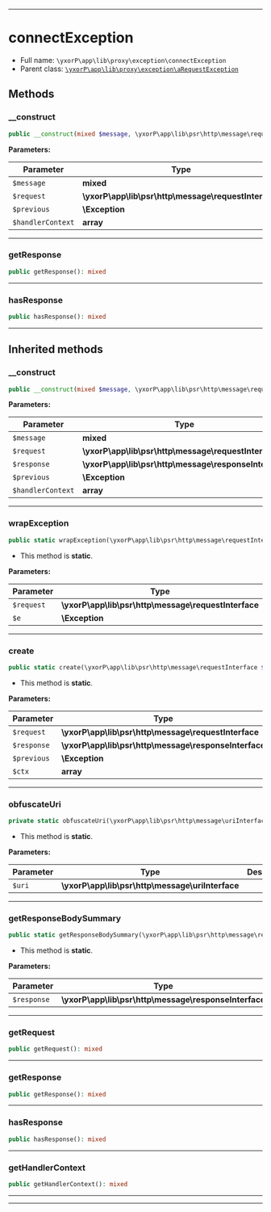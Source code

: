 ***

# connectException

* Full name: `\yxorP\app\lib\proxy\exception\connectException`
* Parent class: [`\yxorP\app\lib\proxy\exception\aRequestException`](./aRequestException.md)

## Methods

### __construct

```php
public __construct(mixed $message, \yxorP\app\lib\psr\http\message\requestInterface $request, \Exception $previous = null, array $handlerContext = []): mixed
```

**Parameters:**

| Parameter | Type | Description |
|-----------|------|-------------|
| `$message` | **mixed** |  |
| `$request` | **\yxorP\app\lib\psr\http\message\requestInterface** |  |
| `$previous` | **\Exception** |  |
| `$handlerContext` | **array** |  |

***

### getResponse

```php
public getResponse(): mixed
```

***

### hasResponse

```php
public hasResponse(): mixed
```

***

## Inherited methods

### __construct

```php
public __construct(mixed $message, \yxorP\app\lib\psr\http\message\requestInterface $request, \yxorP\app\lib\psr\http\message\responseInterface $response = null, \Exception $previous = null, array $handlerContext = []): mixed
```

**Parameters:**

| Parameter | Type | Description |
|-----------|------|-------------|
| `$message` | **mixed** |  |
| `$request` | **\yxorP\app\lib\psr\http\message\requestInterface** |  |
| `$response` | **\yxorP\app\lib\psr\http\message\responseInterface** |  |
| `$previous` | **\Exception** |  |
| `$handlerContext` | **array** |  |

***

### wrapException

```php
public static wrapException(\yxorP\app\lib\psr\http\message\requestInterface $request, \Exception $e): mixed
```

* This method is **static**.

**Parameters:**

| Parameter | Type | Description |
|-----------|------|-------------|
| `$request` | **\yxorP\app\lib\psr\http\message\requestInterface** |  |
| `$e` | **\Exception** |  |

***

### create

```php
public static create(\yxorP\app\lib\psr\http\message\requestInterface $request, \yxorP\app\lib\psr\http\message\responseInterface $response = null, \Exception $previous = null, array $ctx = []): mixed
```

* This method is **static**.

**Parameters:**

| Parameter | Type | Description |
|-----------|------|-------------|
| `$request` | **\yxorP\app\lib\psr\http\message\requestInterface** |  |
| `$response` | **\yxorP\app\lib\psr\http\message\responseInterface** |  |
| `$previous` | **\Exception** |  |
| `$ctx` | **array** |  |

***

### obfuscateUri

```php
private static obfuscateUri(\yxorP\app\lib\psr\http\message\uriInterface $uri): mixed
```

* This method is **static**.

**Parameters:**

| Parameter | Type | Description |
|-----------|------|-------------|
| `$uri` | **\yxorP\app\lib\psr\http\message\uriInterface** |  |

***

### getResponseBodySummary

```php
public static getResponseBodySummary(\yxorP\app\lib\psr\http\message\responseInterface $response): mixed
```

* This method is **static**.

**Parameters:**

| Parameter | Type | Description |
|-----------|------|-------------|
| `$response` | **\yxorP\app\lib\psr\http\message\responseInterface** |  |

***

### getRequest

```php
public getRequest(): mixed
```

***

### getResponse

```php
public getResponse(): mixed
```

***

### hasResponse

```php
public hasResponse(): mixed
```

***

### getHandlerContext

```php
public getHandlerContext(): mixed
```

***


***

